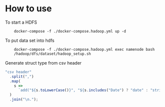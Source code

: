 # How to use

To start a HDFS

```
    docker-compose -f ./docker-compose.hadoop.yml up -d
```

To put data set into hdfs

```
    docker-compose -f ./docker-compose.hadoop.yml exec namenode bash
    /hadoop/dfs/dataset/hadoop_setup.sh
```

Generate struct type from csv header

```javascript
"csv header"
  .split(",")
  .map(
    s =>
      `add("${s.toLowerCase()}", "${s.includes("Date") ? "date" : "string"}")`
  )
  .join("\n.");
```
